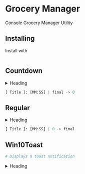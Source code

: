 # Grocery Manager
Console Grocery Manager Utility

## Installing

Install with 
```
```

## Countdown

<details>
<summary>Heading</summary>

some detail
</details>

```python
[ Title ]: [MM:SS] | final -> 0
```


## Regular

<details>
<summary>Heading</summary>

some detail
</details>

```python
[ Title ]: [MM:SS] | 0 -> final
```

## Win10Toast

```python
# Displays a toast notification
```

<details>
<summary>Heading</summary>

some detail
</details>

<!-- This is a test, no need to translate -->
